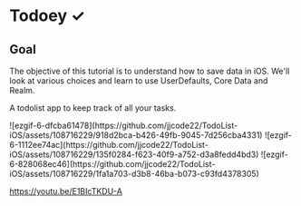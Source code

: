 # Todoey ✓

##  Goal

The objective of this tutorial is to understand how to save data in iOS. We'll look at various choices and learn to use UserDefaults, Core Data and Realm.


A todolist app to keep track of all your tasks.

<p float="left">
![ezgif-6-dfcba61478](https://github.com/jjcode22/TodoList-iOS/assets/108716229/918d2bca-b426-49fb-9045-7d256cba4331)
![ezgif-6-1112ee74ac](https://github.com/jjcode22/TodoList-iOS/assets/108716229/135f0284-f623-40f9-a752-d3a8fedd4bd3)
![ezgif-6-828068ec46](https://github.com/jjcode22/TodoList-iOS/assets/108716229/1fa1a703-d3b8-46ba-b073-c93fd4378305)

</p>


https://youtu.be/E1BIcTKDU-A




